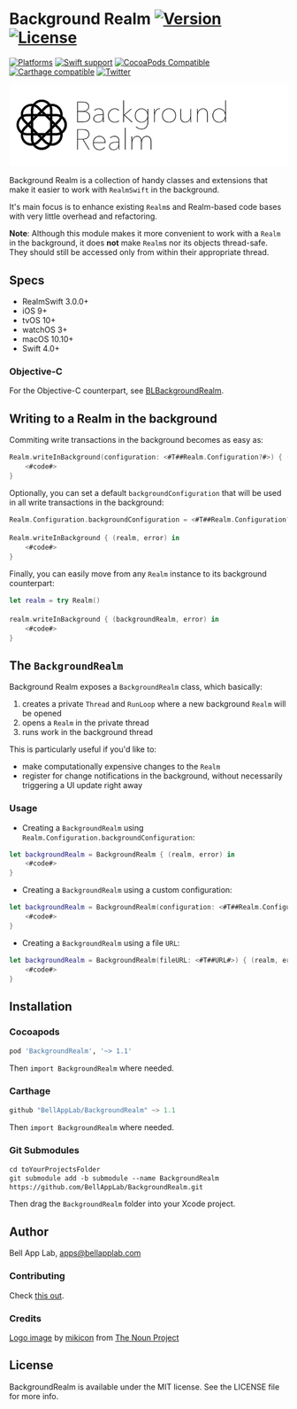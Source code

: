 # Background Realm [![Version](https://img.shields.io/badge/Version-1.1.0-black.svg?style=flat)](#installation) [![License](https://img.shields.io/cocoapods/l/BackgroundRealm.svg?style=flat)](#license)

[![Platforms](https://img.shields.io/badge/Platforms-iOS|tvOS|macOS|watchOS-brightgreen.svg?style=flat)](#installation)
[![Swift support](https://img.shields.io/badge/Swift-4.0%20%7C%204.1%20%7C%204.2-red.svg?style=flat)](#swift-versions-support)
[![CocoaPods Compatible](https://img.shields.io/cocoapods/v/BackgroundRealm.svg?style=flat&label=CocoaPods)](https://cocoapods.org/pods/BackgroundRealm)
[![Carthage compatible](https://img.shields.io/badge/Carthage-compatible-4BC51D.svg?style=flat)](https://github.com/Carthage/Carthage)
[![Twitter](https://img.shields.io/badge/Twitter-@BellAppLab-blue.svg?style=flat)](http://twitter.com/BellAppLab)

![Background Realm](./Images/background_realm.png)

Background Realm is a collection of handy classes and extensions that make it easier to work with `RealmSwift` in the background.

It's main focus is to enhance existing `Realm`s and Realm-based code bases with very little overhead and refactoring. 

**Note**: Although this module makes it more convenient to work with a `Realm` in the background, it does **not** make  `Realm`s nor its objects thread-safe. They should still be accessed only from within their appropriate thread.

## Specs

* RealmSwift 3.0.0+
* iOS 9+
* tvOS 10+
* watchOS 3+
* macOS 10.10+
* Swift 4.0+

### Objective-C

For the Objective-C counterpart, see [BLBackgroundRealm](https://github.com/BellAppLab/BLBackgroundRealm).

## Writing to a Realm in the background

Commiting write transactions in the background becomes as easy as:

```swift
Realm.writeInBackground(configuration: <#T##Realm.Configuration?#>) { (realm, error) in
    <#code#>
}
```

Optionally, you can set a default `backgroundConfiguration` that will be used in all write transactions in the background:

```swift
Realm.Configuration.backgroundConfiguration = <#T##Realm.Configuration?#>

Realm.writeInBackground { (realm, error) in
    <#code#>
}
```

Finally, you can easily move from any `Realm` instance to its background counterpart:

```swift
let realm = try Realm()

realm.writeInBackground { (backgroundRealm, error) in 
    <#code#>
}
```

## The `BackgroundRealm`

Background Realm exposes a `BackgroundRealm`  class, which basically:

1. creates a private `Thread` and `RunLoop` where a new background `Realm` will be opened
2. opens a `Realm` in the private thread
3. runs work in the background thread

This is particularly useful if you'd like to:

- make computationally expensive changes to the `Realm`
- register for change notifications in the background, without necessarily triggering a UI update right away

### Usage

- Creating a `BackgroundRealm` using `Realm.Configuration.backgroundConfiguration`:

```swift
let backgroundRealm = BackgroundRealm { (realm, error) in
    <#code#>
}
```

- Creating a `BackgroundRealm` using a custom configuration:

```swift
let backgroundRealm = BackgroundRealm(configuration: <#T##Realm.Configuration?#>) { (realm, error) in
    <#code#>
}
```

- Creating a `BackgroundRealm` using a file `URL`:

```swift
let backgroundRealm = BackgroundRealm(fileURL: <#T##URL#>) { (realm, error) in
    <#code#>
}
```

## Installation

### Cocoapods

```ruby
pod 'BackgroundRealm', '~> 1.1'
```

Then `import BackgroundRealm` where needed.

### Carthage

```swift
github "BellAppLab/BackgroundRealm" ~> 1.1
```

Then `import BackgroundRealm` where needed.

### Git Submodules

```shell
cd toYourProjectsFolder
git submodule add -b submodule --name BackgroundRealm https://github.com/BellAppLab/BackgroundRealm.git
```

Then drag the `BackgroundRealm` folder into your Xcode project.

## Author

Bell App Lab, apps@bellapplab.com

### Contributing

Check [this out](./CONTRIBUTING.md).

### Credits

[Logo image](https://thenounproject.com/search/?q=background&i=635453#) by [mikicon](https://thenounproject.com/mikicon) from [The Noun Project](https://thenounproject.com/)

## License

BackgroundRealm is available under the MIT license. See the LICENSE file for more info.
